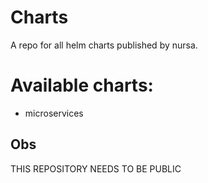 # Charts
A repo for all helm charts published by nursa.

# Available charts:
- microservices

## Obs
THIS REPOSITORY NEEDS TO BE PUBLIC